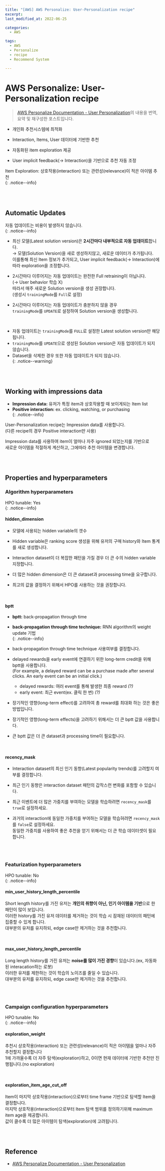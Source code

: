 ```yaml
---
title: "[AWS] AWS Personalize: User-Personalization recipe"
excerpt: 
last_modified_at: 2022-06-25

categories:
  - AWS

tags:
  - AWS
  - Personalize
  - recipe
  - Recommend System

---
```


# AWS Personalize: User-Personalization recipe

> [AWS Personalize Documentation - User Personalization](https://docs.aws.amazon.com/personalize/latest/dg/native-recipe-new-item-USER_PERSONALIZATION.html)의 내용을 번역, 요약 및 재구성한 포스트입니다.

- 개인화 추천시스템에 최적화

- Interaction, Items, User 데이터에 기반한 추천

- 자동화된 item exploration 제공  

- User implicit feedback(→ Interaction)을 기반으로 추천 자동 조정


Item Exploration: 상호작용(interaction) 또는 관련성(relevance)이 적은 아이템 추천  
{: .notice--info}

<br><br>

## Automatic Updates

자동 업데이트는 비용이 발생하지 않습니다.  
{: .notice--info}

- 최신 모델(Latest solution version)은 **2시간마다 내부적으로 자동 업데이트**합니다.  
→ 모델(Solution Version)을 새로 생성하지않고, 새로운 데이터가 추가됩니다.  
이를통해 최신 Item 정보가 추가되고, User implicit feedback(→ Interaction)에 따라 exploration을 조정합니다.

- 2시간마다 이루어지는 자동 업데이트는 완전한 Full retraining이 아닙니다.  
(→ User behavior 학습 X)  
따라서 매주 새로운 Solution version을 생성 권장합니다.  
(생성시 `trainingMode`를 `Full`로 설정)

- 2시간마다 이루어지는 자동 업데이트가 충분하지 않을 경우  
`trainingMode`를 `UPDATE`로 설정하여 Solution version을 생성합니다.  

<br>

- 자동 업데이트는 `trainingMode`를 `FULL`로 설정한 Latest solution version만 해당됩니다.  
- `trainingMode`를 `UPDATE`으로 생성된 Solution version은 자동 업데이트가 되지 않습니다.
- Dataset을 삭제한 경우 또한 자동 업데이트가 되지 않습니다.  
{: .notice--warning}

<br><br>

## Working with impressions data

- **Impression data:** 유저가 특정 item과 상호작용할 때 보이게되는 Item list  
- **Positive interaction:** ex. clicking, watching, or purchasing  
{: .notice--info}

User-Personalization recipe는 Impression data를 사용합니다.  
(다른 recipe의 경우 Positive interaction만 사용)  

Impression data를 사용하여 item이 얼마나 자주 ignored 되었는지를 기반으로  
새로운 아이템을 적절하게 계산하고, 그에따라 추천 아이템을 변경합니다.  

<br><br>

## Properties and hyperparameters

### Algorithm hyperparameters

HPO tunable: Yes  
{: .notice--info}

#### hidden\_dimension

- 모델에 사용되는 hidden variable의 갯수

- Hidden variable은 ranking score 생성을 위해 유저의 구매 history와 Item 통계를 새로 생성합니다.

- Interaction dataset이 더 복잡한 패턴을 가질 경우 더 큰 수의 hidden variable 지정합니다.

- 더 많은 hidden dimension은 더 큰 dataset과 processing time을 요구합니다.

- 최고의 값을 결정하기 위해서 HPO를 사용하는 것을 권장합니다.

<br>

#### bptt

- **bptt:** back-propagation through time
- **back-propagation through time technique:** RNN algorithm의 weight update 기법  
{: .notice--info}

- back-propagation through time technique 사용여부를 결정합니다.

- delayed rewards을 early event에 연결하기 위한 long-term credit을 위해 bptt을 사용합니다.  
(For example, a delayed reward can be a purchase made after several clicks. An early event can be an initial click.)  
  - delayed rewards: 여러 event를 통해 발생한 최종 reward *(?)*  
  - early event: 최근 event(ex. 클릭 한 번) *(?)*

- 장기적인 영향(long-term effect)를 고려하여 총 reward를 최대화 하는 것은 좋은 방법입니다.

- 장기적인 영향(long-term effects)을 고려하기 위해서는 더 큰 bptt 값을 사용합니다.

- 큰 bptt 값은 더 큰 dataset과 processing time이 필요합니다.

<br>

#### recency\_mask

- Interaction dataset의 최신 인기 동향(Latest popularity trends)를 고려할지 여부를 결정합니다.

- 최근 인기 동향은 interaction dataset 패턴의 갑작스런 변화를 포함할 수 있습니다.

- 최근 이벤트에 더 많은 가중치를 부여하는 모델을 학습하려면 `recency_mask`를 `true`로 설정하세요.

- 과거의 interaction에 동일한 가중치를 부여하는 모델을 학습혀려면 `recency_mask`를 `false`로 설정하세요.  
동일한 가중치를 사용하여 좋은 추천을 얻기 위해서는 더 큰 학습 데이터셋이 필요합니다.

<br><br>

### Featurization hyperparameters

HPO tunable: No  
{: .notice--info}

#### min\_user\_history\_length\_percentile

Short length history를 가진 유저는 **개인의 취향이 아닌, 인기 아이템을 기반**으로 한 패턴이 많이 보입니다.  
이러한 history를 가진 유저 데이터를 제거하는 것이 학습 시 잠재된 데이터의 패턴에 집중할 수 있게 합니다.  
대부분의 유저를 유지하되, edge case만 제거하는 것을 추천합니다.    

<br>

#### max\_user\_history\_length\_percentile

Long length history를 가진 유저는 **noise를 많이 가진 경향**이 있습니다.(ex, 자동화된 interacation하는 로봇)  
이러한 유저를 제한하는 것이 학습의 노이즈를 줄일 수 있습니다.  
대부분의 유저를 유지하되, edge case만 제거하는 것을 추천합니다.  

<br><br>

### Campaign configuration hyperparameters

HPO tunable: No  
{: .notice--info}

#### exploration\_weight

추천시 상호작용(interaction) 또는 관련성(relevance)이 적은 아이템을 얼마나 자주 추천할지 결정합니다  
1에 가까울수록 더 자주 탐색(exploration)하고, 0이면 현재 데이터에 기반한 추천만 진행됩니다.(no exploration)

<br>

#### exploration\_item\_age\_cut\_off

Item이 마지막 상호작용(interaction)으로부터 time frame 기반으로 탐색할 Item을 결정합니다.  
마지막 상호작용(interaction)으로부터 Item 탐색 범위를 정의하기위해 maximum item age을 제공합니다.  
값이 클수록 더 많은 아이템이 탐색(exploration)에 고려됩니다.  

<br><br>

## Reference

- [AWS Personalize Documentation - User Personalization](https://docs.aws.amazon.com/personalize/latest/dg/native-recipe-new-item-USER_PERSONALIZATION.html)
